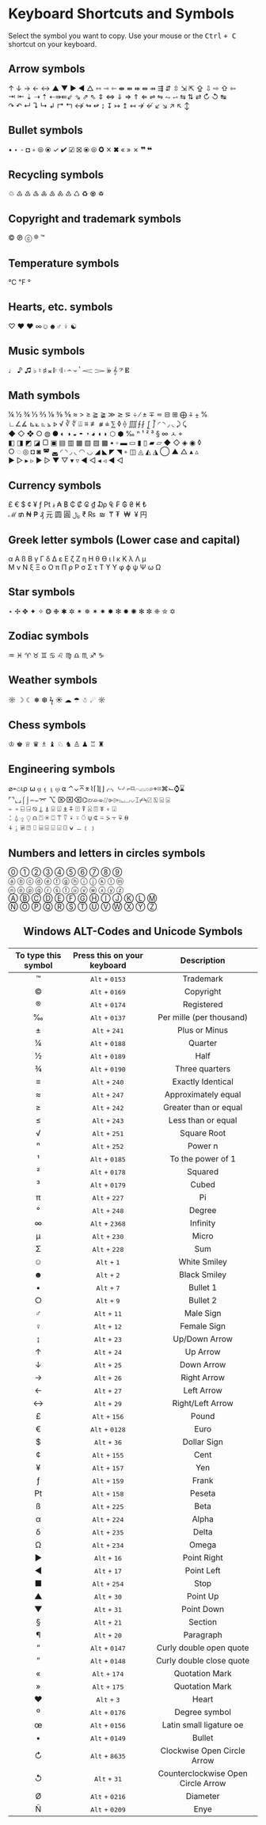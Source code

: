 # Keyboard Shortcuts and Symbols  

Select the symbol you want to copy. Use your mouse or the <kbd>Ctrl</kbd> <kbd> + </kbd> <kbd>C</kbd> shortcut on your keyboard.  

<!-- toc -->

## Arrow symbols  

↑ ↓ → ← ↔ ▲ ▼ ► ◄ △ ⇿ ⇾ ⇽ ⇼ ⇻ ⇺ ⇹ ⇸ ⇶ ⇵ ⇳ ⇲ ⇱ ⇪ ⇩ ⇨ ⇧ ⇦  
⇥ ⇤ ⇣ ⇢ ⇡ ⇠⇛⇚⇙ ⇘ ⇗ ⇖ ⇕ ⇔ ⇓ ⇒ ⇑ ⇐ ⇌ ⇋ ⥊ ⥋ ⇆ ⇅ ⇄ ↻ ↺ ↹  
↷ ↶ ↵ ↴ ↳ ↲ ↱ ↰ ↮ ↬ ↫ ↨ ↧ ↦ ↥ ↤ ↛ ↚ ↙ ↘ ↗ ↖ ↕  

## Bullet symbols  

• ‣ ⁃ ◘ ◦ ⦾ ⦿ ✓ ✔ ☑ ☒ ⦿ ⦾ ✪ ☓ ✖ « » ✗ ❞ ❝

## Recycling symbols  

♲ ♳ ♴ ♵ ♶ ♷ ♸ ♹ ♺ ♻ ♼ ♽

## Copyright and trademark symbols  

© ℗ ⓒ ® ™

## Temperature symbols  

℃ ℉ °

## Hearts, etc. symbols  

♡ ♥ ❤ ∞☺☻♂ ♀ ☯

## Music symbols  

♩ ♪ ♫ ♭ ♮ ♯ 𝄪 𝄆 𝄇 𝄈 𝄐 𝄑 𝄒 𝆒 𝆓 𝄫 𝄞 𝄢 𝄡

## Math symbols  

¼ ½ ¾ ⅓ ⅔ ⅛ ⅜ ⅝ ≈ > ≥ ≧ ≩ ≫ ≳ ⋝ ÷ ∕ ± ∓ ≂ ⊟ ⊞ ⨁ ⨤ ⨦ %  
 ∟∠∡ ⊾⟀ ⦜ ⦛ ⦠ √ ∛ ∜ ⍍ ≡ ≢ ⧥ ⩧ ⅀ ◊ ⟠ ⨌⨍⨏ ⨜ ⨛ ◜ ◝ ◞ ◟ ⤸ ⤹  
 ◆ ◇ ❖ ○ ◍ ● ◐ ◑ ◒ ◓ ◔ ◕ ◖ ◗ ⬡ ⬢ ‰ ⁿ ¹ ² ³ § ∞ ㅅ ⌖  
 ◧ ◨ ◩ ◪ ▢ ▣ ▤ ▥ ▦ ▧ ▨ ▩ ▪ ▫ ▬ ▭ ▮ ▯ ▰ ▱ ◆ ◇ ◈ ◉ ◊  
 ○ ◌ ◎ ◘ ◙ ◚ ◛ ◜ ◝ ◞ ◟ ◠ ◡ ◢ ◣ ◤ ◥ ◦ ◫ ◬ ◭ ◮ ◯ ▲ △ ▴ ▵  
 ▶ ▷ ▸ ▹ ► ▻ ▼ ▽ ▾ ▿ ◀ ◁ ◂ ◃ ◄ ◅

## Currency symbols  

£ € $ ¢ ¥ ƒ ₧ ؋ ₳ ฿ ₵ ₡ ₢ ₫ ₯ ₠ ₣ ₲ ₴ ₭ ₺  
ℳ ₥ ₦ ₱ ₰ 元 圆 圓 ﷼ ​​₹ ₨ ​ ₪ ​ ​₸ ​₮ ​ ₩ ​ ¥ ​円

## Greek letter symbols (Lower case and capital)  

α Α ß Β γ Γ δ Δ ε Ε ζ Ζ η Η θ ϴ ι Ι κ Κ λ Λ μ  
Μ ν Ν ξ Ξ ο Ο π Π ρ Ρ σ Σ τ Τ ϒ Υ φ ϕ ψ Ψ ω Ω

## Star symbols  

⋆ ✢ ✥ ✦ ✧ ❂ ❉ ✱ ✲ ✴ ✵ ✶ ✷ ✸ ❇ ✹ ✺ ✻ ✼ ❈ ✮ ✡

## Zodiac symbols  

♒ ♓ ♈ ♉ ♊ ♋ ♌ ♍ ♎ ♏ ♐ ♑

## Weather symbols  

☼ ☽ ☾ ❅ ❆ ϟ ☀ ☁ ☂ ☃ ☄ ☼

## Chess symbols  

♔ ♚ ♕ ♛ ♗ ♝ ♘ ♞ ♙ ♟ ♖ ♜

## Engineering symbols  

⌀⌁⌂⍳⍴ ⍵ ⍶ ⍷ ⍸ ⍹ ⍺ ⌃⌄⌅⌆⌇⌈⌉⌊⌋⌌⌍⌎⌏⌐⌑⌒⌓⌔⌕⌖⌗⌘⌙⌚⌛  
⌜⌝⌞⌟⌠⌡⌢⌣⌤ ⌥ ⌦⌧⌫⌬⌭⌮⌯⌰⌱⌲⌳⌴⌵⌶⌿⍀⍁ ⍂ ⍃ ⍄  
⍅ ⍆ ⍇ ⍈ ⍉ ⍊ ⍋ ⍌ ⍍ ⍎ ⍏ ⍐ ⍒ ⍓ ⍔ ⍕ ⍖ ⍗  
⍘ ⍙ ⍚ ⍜ ⍝ ⍞ ⍟ ⍠ ⍡ ⍢ ⍣ ⍤ ⍥ ⍦ ⍧ ⍨ ⍩ ⍪ ⍫ ⍬  
⍭ ⍮ ⍯ ⍰ ⌷ ⌸ ⌹ ⌺ ⌻ ⌼ ⍱ ﹘﹝﹞  

## Numbers and letters in circles symbols  

⓪ ① ② ③ ④ ⑤ ⑥ ⑦ ⑧ ⑨  
ⓐ ⓑ ⓒ ⓓ ⓔ ⓕ ⓖ ⓗ ⓘ ⓙ ⓚ ⓛ ⓜ  
ⓝ ⓞ ⓟ ⓠ ⓡ ⓢ ⓣ ⓤ ⓥ ⓦ ⓧ ⓨ ⓩ  
Ⓐ Ⓑ Ⓒ Ⓓ Ⓔ Ⓕ Ⓖ Ⓗ Ⓘ Ⓙ Ⓚ Ⓛ Ⓜ  
Ⓝ Ⓞ Ⓟ Ⓠ Ⓡ Ⓢ Ⓣ Ⓤ Ⓥ Ⓦ Ⓧ Ⓨ Ⓩ  

## <p style="text-align:center;">Windows ALT-Codes and Unicode Symbols</p>  

|To type this symbol| Press this on your keyboard| Description  |  
|:---:|:---:|:---:|
|™| <kbd>Alt</kbd> <kbd>+</kbd> <kbd>0153</kbd> | Trademark |  
|©| <kbd>Alt</kbd> <kbd>+</kbd> <kbd>0169</kbd> | Copyright |  
|®| <kbd>Alt</kbd> <kbd>+</kbd> <kbd>0174</kbd> | Registered |  
|‰| <kbd>Alt</kbd> <kbd>+</kbd> <kbd>0137</kbd> | Per mille (per thousand) |  
|±| <kbd>Alt</kbd> <kbd>+</kbd> <kbd>241</kbd> | Plus or Minus |  
|¼| <kbd>Alt</kbd> <kbd>+</kbd> <kbd>0188</kbd> | Quarter |  
|½| <kbd>Alt</kbd> <kbd>+</kbd> <kbd>0189</kbd> | Half |  
|¾| <kbd>Alt</kbd> <kbd>+</kbd> <kbd>0190</kbd> | Three quarters |  
|≡| <kbd>Alt</kbd> <kbd>+</kbd> <kbd>240</kbd> | Exactly Identical |  
|≈| <kbd>Alt</kbd> <kbd>+</kbd> <kbd>247</kbd> | Approximately equal |  
|≥| <kbd>Alt</kbd> <kbd>+</kbd> <kbd>242</kbd> | Greater than or equal |  
|≤| <kbd>Alt</kbd> <kbd>+</kbd> <kbd>243</kbd> | Less than or equal |  
|√| <kbd>Alt</kbd> <kbd>+</kbd> <kbd>251</kbd> | Square Root |  
|ⁿ| <kbd>Alt</kbd> <kbd>+</kbd> <kbd>252</kbd> | Power n |  
|¹| <kbd>Alt</kbd> <kbd>+</kbd> <kbd>0185</kbd> | To the power of 1 |  
|²| <kbd>Alt</kbd> <kbd>+</kbd> <kbd>0178</kbd> | Squared |  
|³| <kbd>Alt</kbd> <kbd>+</kbd> <kbd>0179</kbd> | Cubed |  
|π| <kbd>Alt</kbd> <kbd>+</kbd> <kbd>227</kbd> | Pi |  
|°| <kbd>Alt</kbd> <kbd>+</kbd> <kbd>248</kbd> | Degree |  
|∞| <kbd>Alt</kbd> <kbd>+</kbd> <kbd>2368</kbd> |Infinity |
|µ| <kbd>Alt</kbd> <kbd>+</kbd> <kbd>230</kbd> | Micro |  
|Σ| <kbd>Alt</kbd> <kbd>+</kbd> <kbd>228</kbd> | Sum |  
|☺|	<kbd>Alt</kbd> <kbd>+</kbd> <kbd>1</kbd> | White Smiley |  
|☻|	<kbd>Alt</kbd> <kbd>+</kbd> <kbd>2</kbd> | Black Smiley |  
|•| <kbd>Alt</kbd> <kbd>+</kbd> <kbd>7</kbd> | Bullet 1 |  
|○| <kbd>Alt</kbd> <kbd>+</kbd> <kbd>9</kbd> | Bullet 2 |  
|♂|	<kbd>Alt</kbd> <kbd>+</kbd> <kbd>11</kbd> | Male Sign |  
|♀|	<kbd>Alt</kbd> <kbd>+</kbd> <kbd>12</kbd> | Female Sign |  
|↨| <kbd>Alt</kbd> <kbd>+</kbd> <kbd>23</kbd> | Up/Down Arrow |  
|↑| <kbd>Alt</kbd> <kbd>+</kbd> <kbd>24</kbd> | Up Arrow |  
|↓| <kbd>Alt</kbd> <kbd>+</kbd> <kbd>25</kbd> | Down Arrow |  
|→| <kbd>Alt</kbd> <kbd>+</kbd> <kbd>26</kbd> | Right Arrow |  
|←| <kbd>Alt</kbd> <kbd>+</kbd> <kbd>27</kbd> | Left Arrow |  
|↔| <kbd>Alt</kbd> <kbd>+</kbd> <kbd>29</kbd> | Right/Left Arrow |  
|£| <kbd>Alt</kbd> <kbd>+</kbd> <kbd>156</kbd> | Pound |  
|€| <kbd>Alt</kbd> <kbd>+</kbd> <kbd>0128</kbd> | Euro |  
|$| <kbd>Alt</kbd> <kbd>+</kbd> <kbd>36</kbd> | Dollar Sign |  
|¢| <kbd>Alt</kbd> <kbd>+</kbd> <kbd>155</kbd> | Cent |  
|¥| <kbd>Alt</kbd> <kbd>+</kbd> <kbd>157</kbd> | Yen |  
|ƒ| <kbd>Alt</kbd> <kbd>+</kbd> <kbd>159</kbd> | Frank |  
|₧| <kbd>Alt</kbd> <kbd>+</kbd> <kbd>158</kbd> | Peseta |  
|ß| <kbd>Alt</kbd> <kbd>+</kbd> <kbd>225</kbd> | Beta |  
|α| <kbd>Alt</kbd> <kbd>+</kbd> <kbd>224</kbd> | Alpha |  
|δ| <kbd>Alt</kbd> <kbd>+</kbd> <kbd>235</kbd> | Delta |  
|Ω| <kbd>Alt</kbd> <kbd>+</kbd> <kbd>234</kbd> | Omega |  
|►| <kbd>Alt</kbd> <kbd>+</kbd> <kbd>16</kbd> | Point Right |  
|◄| <kbd>Alt</kbd> <kbd>+</kbd> <kbd>17</kbd> | Point Left |  
|■| <kbd>Alt</kbd> <kbd>+</kbd> <kbd>254</kbd> | Stop |  
|▲| <kbd>Alt</kbd> <kbd>+</kbd> <kbd>30</kbd> | Point Up |  
|▼| <kbd>Alt</kbd> <kbd>+</kbd> <kbd>31</kbd> | Point Down |  
|§| <kbd>Alt</kbd> <kbd>+</kbd> <kbd>21</kbd> | Section |  
|¶| <kbd>Alt</kbd> <kbd>+</kbd> <kbd>20</kbd> | Paragraph |  
|“| <kbd>Alt</kbd> <kbd>+</kbd> <kbd>0147</kbd> | Curly double open quote |  
|”| <kbd>Alt</kbd> <kbd>+</kbd> <kbd>0148</kbd> | Curly double close quote |  
|«| <kbd>Alt</kbd> <kbd>+</kbd> <kbd>174</kbd> | Quotation Mark |  
|»| <kbd>Alt</kbd> <kbd>+</kbd> <kbd>175</kbd> | Quotation Mark |  
|♥| <kbd>Alt</kbd> <kbd>+</kbd> <kbd>3</kbd>| Heart |
|º| <kbd>Alt</kbd> <kbd>+</kbd> <kbd>0176</kbd> | Degree symbol |  
|œ| <kbd>Alt</kbd> <kbd>+</kbd> <kbd>0156</kbd> | Latin small ligature oe |  
|•| <kbd>Alt</kbd> <kbd>+</kbd> <kbd>0149</kbd> | Bullet |  
|↻| <kbd>Alt</kbd> <kbd>+</kbd> <kbd>8635</kbd> | Clockwise Open Circle Arrow |  
|↺| <kbd>Alt</kbd> <kbd>+</kbd> <kbd>31</kbd> | Counterclockwise Open Circle Arrow |  
|Ø| <kbd>Alt</kbd> <kbd>+</kbd> <kbd>0216</kbd> | Diameter |  
|Ñ| <kbd>Alt</kbd> <kbd>+</kbd> <kbd>0209</kbd> | Enye |  
